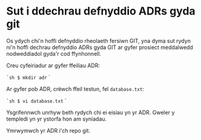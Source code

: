 # Sut i ddechrau defnyddio ADRs gyda git

Os ydych chi'n hoffi defnyddio rheolaeth fersiwn GIT, yna dyma sut rydyn ni'n hoffi dechrau defnyddio ADRs gyda GIT ar gyfer prosiect meddalwedd nodweddiadol gyda'r cod ffynhonnell.

Creu cyfeiriadur ar gyfer ffeiliau ADR:

`` `sh
$ mkdir adr
`` `

Ar gyfer pob ADR, crëwch ffeil testun, fel `database.txt`:

`` `sh
$ vi database.txt
`` `

Ysgrifennwch unrhyw beth rydych chi ei eisiau yn yr ADR. Gweler y templedi yn yr ystorfa hon am syniadau.

Ymrwymwch yr ADR i'ch repo git.